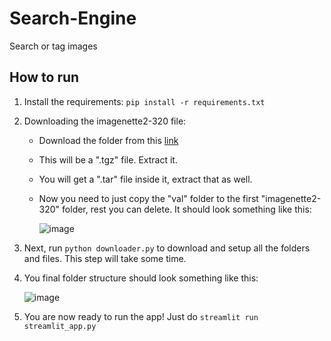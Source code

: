 # Search-Engine
Search or tag images

## How to run

1. Install the requirements: `pip install -r requirements.txt`
2. Downloading the imagenette2-320 file:
   - Download the folder from this [link](https://s3.amazonaws.com/fast-ai-imageclas/imagenette2-320.tgz)
   - This will be a ".tgz" file. Extract it.
   - You will get a ".tar" file inside it, extract that as well.
   - Now you need to just copy the "val" folder to the first "imagenette2-320" folder, rest you can delete. It should look something like this:
  
     ![image](https://github.com/Abhiswain97/Search-Engine/assets/54038552/df6c0e39-a007-4f9e-aae5-05c4bbefd6c5)
3. Next, run `python downloader.py` to download and setup all the folders and files. This step will take some time.
4. You final folder structure should look something like this:

   ![image](https://github.com/Abhiswain97/Search-Engine/assets/54038552/dc6b1b7d-2ff1-43b5-80cb-3d2ac71fa7fa)

5. You are now ready to run the app! Just do `streamlit run streamlit_app.py`
